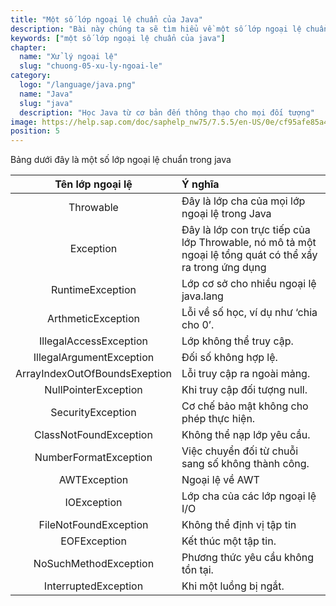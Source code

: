 ```yaml
---
title: "Một số lớp ngoại lệ chuẩn của Java"
description: "Bài này chúng ta sẽ tìm hiểu về một số lớp ngoại lệ chuẩn của Java, tự học lập trình java, chia sẻ kiến thức về java"
keywords: ["một số lớp ngoại lệ chuẩn của java"]
chapter:
  name: "Xử lý ngoại lệ"
  slug: "chuong-05-xu-ly-ngoai-le"
category:
  logo: "/language/java.png"
  name: "Java"
  slug: "java"
  description: "Học Java từ cơ bản đến thông thạo cho mọi đối tượng"
image: https://help.sap.com/doc/saphelp_nw75/7.5.5/en-US/0e/cf95afe85a470193719866cabd50db/loioc52db5d8c14148c2adec3d36716dea51_LowRes.png
position: 5
---
```


Bảng dưới đây là một số lớp ngoại lệ chuẩn trong java

| Tên lớp ngoại lệ | Ý nghĩa |
| :-: | :-- |
| Throwable | Đây là lớp cha của mọi lớp ngoại lệ trong Java |
| Exception | Đây là lớp con trực tiếp của lớp Throwable, nó mô tả một ngoại lệ tổng quát có thể xẩy ra trong ứng dụng |
| RuntimeException | Lớp cơ sở cho nhiều ngoại lệ java.lang |
| ArthmeticException | Lỗi về số học, ví dụ như ‘chia cho 0’. |
| IllegalAccessException | Lớp không thể truy cập. |
| IllegalArgumentException | Đối số không hợp lệ. |
| ArrayIndexOutOfBoundsExeption | Lỗi truy cập ra ngoài mảng. |
| NullPointerException | Khi truy cập đối tượng null. |
| SecurityException | Cơ chế bảo mật không cho phép thực hiện. |
| ClassNotFoundException | Không thể nạp lớp yêu cầu. |
| NumberFormatException | Việc chuyển đối từ chuỗi sang số không thành công. |
| AWTException | Ngoại lệ về AWT |
| IOException | Lớp cha của các lớp ngoại lệ I/O |
| FileNotFoundException | Không thể định vị tập tin |
| EOFException | Kết thúc một tập tin. |
| NoSuchMethodException | Phương thức yêu cầu không tồn tại. |
| InterruptedException | Khi một luồng bị ngắt. |
